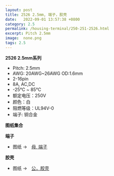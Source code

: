 ```yaml
---
layout: post
title: 2526 2.5mm, 端子，胶壳
date:   2022-09-01 13:57:38 +0800
category: 2.5
permalink: /housing-terminal/250-251-2526.html
excerpt: Pitch 2.5mm
image:  none.png
tags: 2.5
---
```


__2526 2.5mm系列__

* Pitch: 2.5mm
* AWG: 20AWG~26AWG OD:1.6mm
* 2-16pin
* 8A, AC,DC
* -25℃ ~ 85℃
* 额定电压：250V
* 颜色：白
* 阻燃等级：UL94V-0
* 端子: 铜合金

__图纸集合__

__端子__

* 图纸 →　[母, 端子](/assets/2022/251-2526-T-XDYT.pdf)

__胶壳__

* 图纸 →　[公，胶壳](/assets/2022/250-2526-H-XDYT.pdf)